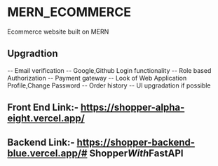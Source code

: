 # MERN_ECOMMERCE
Ecommerce website built on MERN

## Upgradtion
-- Email verification
-- Google,Github Login functionality
-- Role based Authorization
-- Payment gateway
-- Look of Web Application Profile,Change Password
-- Order history
-- UI upgradation if possible

## Front End Link:- https://shopper-alpha-eight.vercel.app/

## Backend Link:- https://shopper-backend-blue.vercel.app/#   S h o p p e r _ W i t h _ F a s t A P I  
 